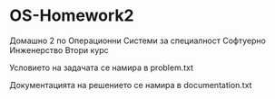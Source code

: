 # OS-Homework2

Домашно 2 по Операционни Системи за специалност Софтуерно Инженерство Втори курс

Условието на задачата се намира в problem.txt

Документацията на решението се намира в documentation.txt

